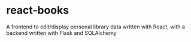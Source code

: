 # react-books
A frontend to edit/display personal library data written with React, with a backend written with Flask and SQLAlchemy

